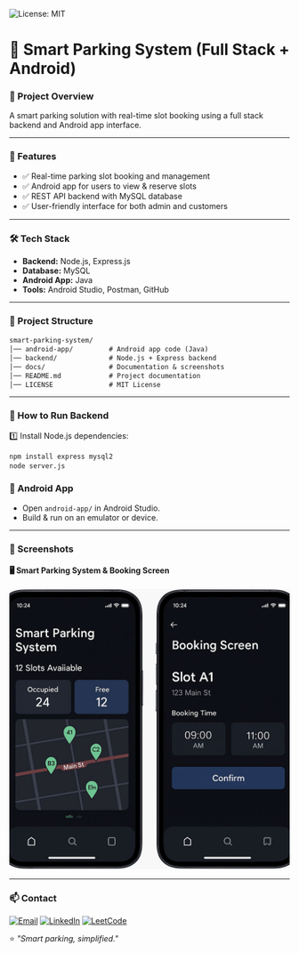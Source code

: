 
![License: MIT](https://img.shields.io/badge/License-MIT-yellow.svg)


# 🚗 Smart Parking System (Full Stack + Android)

### 📌 Project Overview
A smart parking solution with real-time slot booking using a full stack backend and Android app interface.

---

### 🚀 Features
- ✅ Real-time parking slot booking and management
- ✅ Android app for users to view & reserve slots
- ✅ REST API backend with MySQL database
- ✅ User-friendly interface for both admin and customers

---

### 🛠️ Tech Stack
- **Backend:** Node.js, Express.js
- **Database:** MySQL
- **Android App:** Java
- **Tools:** Android Studio, Postman, GitHub

---

### 📂 Project Structure
```
smart-parking-system/
│── android-app/         # Android app code (Java)
│── backend/             # Node.js + Express backend
│── docs/                # Documentation & screenshots
│── README.md            # Project documentation
│── LICENSE              # MIT License
```

---

### 🚀 How to Run Backend
1️⃣ Install Node.js dependencies:
```bash
npm install express mysql2
node server.js
```

### 📱 Android App
- Open `android-app/` in Android Studio.
- Build & run on an emulator or device.

---

### 📸 Screenshots
#### 🖥️ Smart Parking System & Booking Screen
![App and Booking Screens](docs/parking_screens.jpg)

---

### 📫 Contact
[![Email](https://img.shields.io/badge/Email-imadu1525%40gmail.com-red)](mailto:imadu1525@gmail.com)
[![LinkedIn](https://img.shields.io/badge/LinkedIn-Mohammed%20Imad%20Umar-blue)](https://www.linkedin.com/in/mohammed-imad-umar)
[![LeetCode](https://img.shields.io/badge/LeetCode-mohammed__imad__umar-orange)](https://leetcode.com/mohammed_imad_umar)

⭐ *"Smart parking, simplified."*
